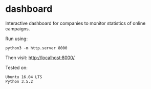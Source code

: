 # dashboard
Interactive dashboard for companies to monitor statistics of online campaigns.

Run using:
```shell
python3 -m http.server 8000
```

Then visit: <http://localhost:8000/>

Tested on:
```
Ubuntu 16.04 LTS  
Python 3.5.2
```